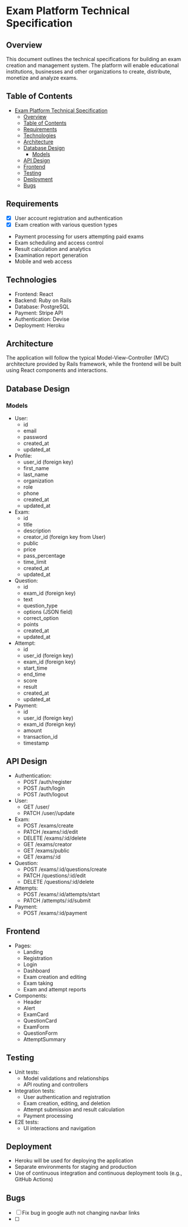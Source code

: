 # Exam Platform Technical Specification

## Overview
This document outlines the technical specifications for building an exam creation and management system. The platform will enable educational institutions, businesses and other organizations to create, distribute, monetize and analyze exams.

## Table of Contents
- [Exam Platform Technical Specification](#exam-platform-technical-specification)
  - [Overview](#overview)
  - [Table of Contents](#table-of-contents)
  - [Requirements](#requirements)
  - [Technologies](#technologies)
  - [Architecture](#architecture)
  - [Database Design](#database-design)
    - [Models](#models)
  - [API Design](#api-design)
  - [Frontend](#frontend)
  - [Testing](#testing)
  - [Deployment](#deployment)
  - [Bugs](#bugs)



## Requirements
- [x]  User account registration and authentication
- [x] Exam creation with various question types
- Payment processing for users attempting paid exams
- Exam scheduling and access control
- Result calculation and analytics
- Examination report generation
- Mobile and web access

## Technologies
- Frontend: React
- Backend: Ruby on Rails
- Database: PostgreSQL
- Payment: Stripe API
- Authentication: Devise
- Deployment: Heroku

## Architecture
The application will follow the typical Model-View-Controller (MVC) architecture provided by Rails framework, while the frontend will be built using React components and interactions.

## Database Design

### Models
- User:
    - id
    - email
    - password
    - created_at
    - updated_at
- Profile:
    - user_id (foreign key)
    - first_name
    - last_name
    - organization
    - role
    - phone
    - created_at
    - updated_at
- Exam:
    - id
    - title
    - description
    - creator_id (foreign key from User)
    - public
    - price
    - pass_percentage
    - time_limit
    - created_at
    - updated_at
- Question:
    - id
    - exam_id (foreign key)
    - text
    - question_type
    - options (JSON field)
    - correct_option
    - points
    - created_at
    - updated_at
- Attempt:
    - id
    - user_id (foreign key)
    - exam_id (foreign key)
    - start_time
    - end_time
    - score
    - result
    - created_at
    - updated_at
- Payment:
    - id
    - user_id (foreign key)
    - exam_id (foreign key)
    - amount
    - transaction_id
    - timestamp

## API Design
- Authentication:
    - POST /auth/register
    - POST /auth/login
    - POST /auth/logout
- User:
    - GET /user/<id>
    - PATCH /user/<id>/update
- Exam:
    - POST /exams/create
    - PATCH /exams/:id/edit
    - DELETE /exams/:id/delete
    - GET /exams/creator
    - GET /exams/public
    - GET /exams/:id
- Question:
    - POST /exams/:id/questions/create
    - PATCH /questions/:id/edit
    - DELETE /questions/:id/delete
- Attempts:
    - POST /exams/:id/attempts/start
    - PATCH /attempts/:id/submit
- Payment:
    - POST /exams/:id/payment

## Frontend
- Pages:
    - Landing
    - Registration
    - Login
    - Dashboard
    - Exam creation and editing
    - Exam taking
    - Exam and attempt reports
- Components:
    - Header
    - Alert
    - ExamCard
    - QuestionCard
    - ExamForm
    - QuestionForm
    - AttemptSummary

## Testing
- Unit tests:
    - Model validations and relationships
    - API routing and controllers
- Integration tests:
    - User authentication and registration
    - Exam creation, editing, and deletion
    - Attempt submission and result calculation
    - Payment processing
- E2E tests:
    - UI interactions and navigation

## Deployment
- Heroku will be used for deploying the application
- Separate environments for staging and production
- Use of continuous integration and continuous deployment tools (e.g., GitHub Actions)

## Bugs
- [ ] Fix bug in google auth not changing navbar links
- [ ]
